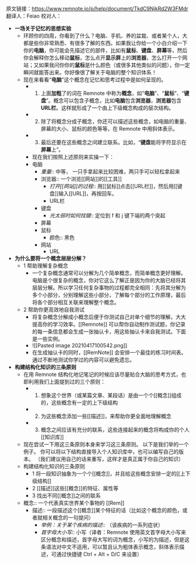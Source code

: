 原文链接：https://www.remnote.io/p/help/document/TkdC9NjkRd2W3FMdr 翻译人：Feiao 校对人：
- **一场关于记忆的思想实验**
	- 环顾你的四周，你看到了什么？电脑、手机、养的盆栽、或者某个人，大都是些你非常熟悉、有很多了解的东西。如果我让你给一个小白介绍一下你的**电脑**，你可能会先描述它的部件，比如有**鼠标**、**键盘**、**屏幕**等，然后你会解释你怎么移动**鼠标**，怎么点开**显示屏**上的**浏览器**，怎么打开一个网站；又如果我问你你的**鼠标**是什么颜色（或很多其他类似的问题），你一定瞬间就能答出来。你好像很了解关于电脑的整个知识体系！
	- 现在来看看“**电脑**”这个概念在记忆和思考过程中是如何呈现的。
		- 1. 上面**加粗**了的词在 Remnote 中称为**概念**，如“**电脑**”、“**鼠标**”、“**键盘**”。概念可以包含子概念，比如**电脑**包含**浏览器**，**浏览器**包含**URL栏**。这样就形成了一个由上下级概念构成的层次结构。
		- 2. 除了将概念分成子概念，你还可以描述这些概念，如电脑的重量、屏幕的大小、鼠标的颜色等等，在 Remnote 中用斜体表示。
		- 3. 最后还要在这些概念之间建立联系。比如，“**键盘**能将字符显示在**屏幕**上”。
		- 现在我们按照上述原则来实操一下：
		- 电脑
			- *重量*:: 中等， 一只手拿起来比较困难，两只手可以轻松拿起来
			- 浏览器:: 一个浏览[[网站]]的[[工具]]
				- *打开[[网站]]的过程*:: 用[[鼠标]]点击[[URL栏]]，然后用[[键盘]]输入[[URL]]，再按回车。
				- URL栏
			- 键盘
				- *光太弱时如何找键*:: 定位到 f 和 j 键下端的两个突起
			- 屏幕
			- 鼠标
				- 颜色:: 黑色
			- 网站
				- URL
- **为什么要将一个概念层层分解？**
	- 1 帮助理解复杂概念
		- 一个复杂概念通常可以分解为几个简单概念，而简单概念更好理解。电脑是个很复杂的概念，你对它这么了解正是因为你的大脑已经将其层层分解。所以学习任何复杂事物的过程都完全相同：先将其分解为多个小部分，分别理解这些小部分，了解每个部分的工作原理，最后将各个部分相互关联来理解整个概念。
	- 2 帮助你更高效地自我测试
		- 将复杂概念分解成小概念后便于你测试自己对单个细节的理解，大大提高你的学习效率。[[Remnote]] 可以帮你自动制作测试题，你记录的每一条信息都会生成一张抽认卡，用这些抽认卡来自我测试。下面是一些实例。
		- ![[Pasted image 20210417100542.png]]
		- 在生成抽认卡的同时，[[RemNote]] 会安排一个最佳的练习时间表。通过不断地测试你学过的内容可以避免遗忘。
- **构建结构化知识的三条原则**
	- 在用 Remnote 结构化地记笔记的时候应该尽量贴合大脑的思考方式，也即利用我们上面提到过的三个原则：
		- 1. 想象这个世界（或某篇文章、某段话）是由一个个[[概念]]组成的，这些概念有一定的上下级结构
		- 2. 为这些概念添加一些[[描述]]，来帮助你更全面地理解概念
		- 3. 概念之间应该有充分的联系，这些连接起来的概念将构成你的个人[[知识库]]
	- 现在尝试一下用这三条原则本身来学习这三条原则。 以下是我们举的一个例子。 你可以将以下结构直接导入个人知识库中，也可以编写自己的版本。 （我们建议用自己的话来重写，这样才是真正属于你自己的知识）
	- 构建结构化知识的三条原则
		- 1 将一段知识抽象为一个个[[概念]]，并且给这些概念安排一定的[[上下级结构]]
		- 2 [[描述]]这些[[概念]]的特征、属性等
		- 3 找出不同[[概念]]之间的联系
	- 概念:: 一个代表真实世界某个事物的 [[Rem]]
		- 描述:: 一段描述这个[[概念]]某个特征的话（比如这个概念的颜色，或者就相关概念的一句提问）
			- *举例：关于某个疾病的描述*:: （该疾病的一系列症状）
			- *首字母大小写*:: 小写（译者：Remnote 使用英文首字母大小写来区分概念和描述，首字母大写的词为概念，小写的为描述，但是这条语法对中文不适用，可以暂且认为粗体表示概念，斜体表示描述，可通过快捷键 Ctrl + Alt + D/C 来设置）